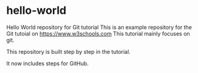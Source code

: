 # hello-world
Hello World repository for Git tutorial
This is an example repository for the Git tutoial on https://www.w3schools.com
This tutorial mainly focuses on git.

This repository is built step by step in the tutorial. 

It now includes steps for GitHub.
